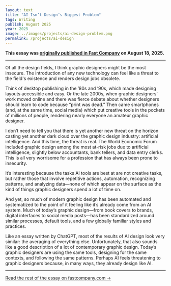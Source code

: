 ```yaml
---
layout: text
title: "AI Isn’t Design’s Biggest Problem"
tags: Writing
publish: August 2025
year: 2025
image: ../images/projects/ai-design-problem.png
permalink: /projects/ai-design
---
```


**This essay was [originally published in Fast Company](https://www.fastcompany.com/91382025/ai-isnt-designs-biggest-problem) on August 18, 2025.**

***

Of all the design fields, I think graphic designers might be the most insecure. The introduction of any new technology can feel like a threat to the field's existence and renders design jobs obsolete. 

Think of desktop publishing in the ’80s and ’90s, which made designing layouts accessible and easy. Or the late 2000s, when graphic designers’ work moved online and there was fierce debate about whether designers should learn to code because “print was dead.” Then came smartphones (and, at the same time, social media) which put creative tools in the pockets of millions of people, rendering nearly everyone an amateur graphic designer. 

I don’t need to tell you that there is yet another new threat on the horizon casting yet another dark cloud over the graphic design industry: artificial intelligence. And this time, the threat is real. The World Economic Forum included graphic design among the most at-risk jobs due to artificial intelligence, slightly below accountants, bank tellers, and data entry clerks. This is all very worrisome for a profession that has always been prone to insecurity.

It’s interesting because the tasks AI tools are best at are not creative tasks, but rather those that involve repetitive actions, automation, recognizing patterns, and analyzing data—none of which appear on the surface as the kind of things graphic designers spend a lot of time on.

And yet, so much of modern graphic design has been automated and systematized to the point of it feeling like it’s already come from an AI system. Much of today’s graphic design—from book covers to brands, digital interfaces to social media posts—has been standardized around similar processes, default tools, and a few globally familiar styles and practices. 

Like an essay written by ChatGPT, most of the results of AI design look very similar: the averaging of everything else. Unfortunately, that also sounds like a good description of a lot of contemporary graphic design. Today’s graphic designers are using the same tools, designing for the same contexts, and following the same patterns. Perhaps AI feels threatening to graphic designers because, in many ways, they already design like AI.



***

[Read the rest of the essay on fastcompany.com →](https://www.fastcompany.com/91382025/ai-isnt-designs-biggest-problem)

